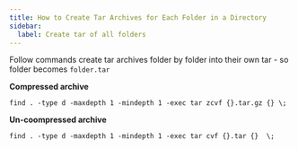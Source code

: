 ```yaml
---
title: How to Create Tar Archives for Each Folder in a Directory
sidebar:
  label: Create tar of all folders
---
```


Follow commands create tar archives folder by folder into their own tar - so folder becomes `folder.tar`

**Compressed archive**

```shell
find . -type d -maxdepth 1 -mindepth 1 -exec tar zcvf {}.tar.gz {} \;
```

**Un-coompressed archive**

```shell
find . -type d -maxdepth 1 -mindepth 1 -exec tar cvf {}.tar {}  \;
```